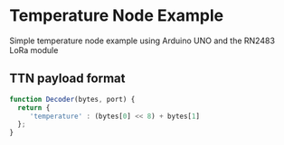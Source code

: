 # Temperature Node Example
Simple temperature node example using Arduino UNO and the RN2483 LoRa module


## TTN payload format

```js
function Decoder(bytes, port) {
  return {
     'temperature' : (bytes[0] << 8) + bytes[1]
  };
}
```
